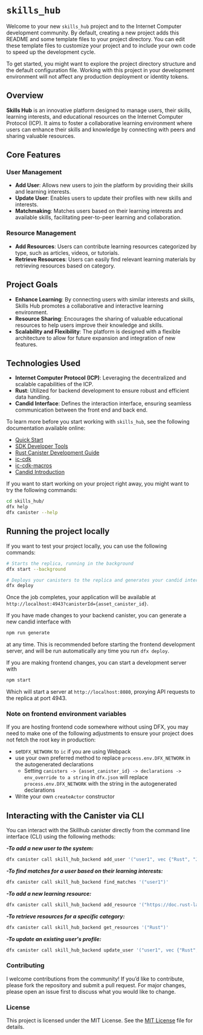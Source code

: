 # `skills_hub`

Welcome to your new `skills_hub` project and to the Internet Computer development community. By default, creating a new project adds this README and some template files to your project directory. You can edit these template files to customize your project and to include your own code to speed up the development cycle.

To get started, you might want to explore the project directory structure and the default configuration file. Working with this project in your development environment will not affect any production deployment or identity tokens.

## Overview
**Skills Hub** is an innovative platform designed to manage users, their skills, learning interests, and educational resources on the Internet Computer Protocol (ICP). It aims to foster a collaborative learning environment where users can enhance their skills and knowledge by connecting with peers and sharing valuable resources.

## Core Features

### User Management
- **Add User**: Allows new users to join the platform by providing their skills and learning interests.
- **Update User**: Enables users to update their profiles with new skills and interests.
- **Matchmaking**: Matches users based on their learning interests and available skills, facilitating peer-to-peer learning and collaboration.

### Resource Management
- **Add Resources**: Users can contribute learning resources categorized by type, such as articles, videos, or tutorials.
- **Retrieve Resources**: Users can easily find relevant learning materials by retrieving resources based on category.

## Project Goals
- **Enhance Learning**: By connecting users with similar interests and skills, Skills Hub promotes a collaborative and interactive learning environment.
- **Resource Sharing**: Encourages the sharing of valuable educational resources to help users improve their knowledge and skills.
- **Scalability and Flexibility**: The platform is designed with a flexible architecture to allow for future expansion and integration of new features.

## Technologies Used
- **Internet Computer Protocol (ICP)**: Leveraging the decentralized and scalable capabilities of the ICP.
- **Rust**: Utilized for backend development to ensure robust and efficient data handling.
- **Candid Interface**: Defines the interaction interface, ensuring seamless communication between the front end and back end.


To learn more before you start working with `skills_hub`, see the following documentation available online:

- [Quick Start](https://internetcomputer.org/docs/current/developer-docs/setup/deploy-locally)
- [SDK Developer Tools](https://internetcomputer.org/docs/current/developer-docs/setup/install)
- [Rust Canister Development Guide](https://internetcomputer.org/docs/current/developer-docs/backend/rust/)
- [ic-cdk](https://docs.rs/ic-cdk)
- [ic-cdk-macros](https://docs.rs/ic-cdk-macros)
- [Candid Introduction](https://internetcomputer.org/docs/current/developer-docs/backend/candid/)

If you want to start working on your project right away, you might want to try the following commands:

```bash
cd skills_hub/
dfx help
dfx canister --help
```

## Running the project locally

If you want to test your project locally, you can use the following commands:

```bash
# Starts the replica, running in the background
dfx start --background

# Deploys your canisters to the replica and generates your candid interface
dfx deploy
```

Once the job completes, your application will be available at `http://localhost:4943?canisterId={asset_canister_id}`.

If you have made changes to your backend canister, you can generate a new candid interface with

```bash
npm run generate
```

at any time. This is recommended before starting the frontend development server, and will be run automatically any time you run `dfx deploy`.

If you are making frontend changes, you can start a development server with

```bash
npm start
```

Which will start a server at `http://localhost:8080`, proxying API requests to the replica at port 4943.

### Note on frontend environment variables

If you are hosting frontend code somewhere without using DFX, you may need to make one of the following adjustments to ensure your project does not fetch the root key in production:

- set`DFX_NETWORK` to `ic` if you are using Webpack
- use your own preferred method to replace `process.env.DFX_NETWORK` in the autogenerated declarations
  - Setting `canisters -> {asset_canister_id} -> declarations -> env_override to a string` in `dfx.json` will replace `process.env.DFX_NETWORK` with the string in the autogenerated declarations
- Write your own `createActor` constructor

## Interacting with the Canister via CLI

You can interact with the Skillhub canister directly from the command line interface (CLI) using the following methods:

**_-To add a new user to the system:_**

  ```bash
  dfx canister call skill_hub_backend add_user '("user1", vec {"Rust", "JavaScript"}, vec {"Python", "Go"})'
  ```
**_-To find matches for a user based on their learning interests:_**

  ```bash
  dfx canister call skill_hub_backend find_matches '("user1")'
  ```
**_-To add a new learning resource:_**

  ```bash
  dfx canister call skill_hub_backend add_resource '("https://doc.rust-lang.org/book/", "Rust", "user1")'
  ```
**_-To retrieve resources for a specific category:_**

  ```bash
  dfx canister call skill_hub_backend get_resources '("Rust")'
  ```
**_-To update an existing user's profile:_**

  ```bash
  dfx canister call skill_hub_backend update_user '("user1", vec {"Rust", "JavaScript", "Python"}, vec {"Go", "TypeScript"})'
  ```


### Contributing

I welcome contributions from the community! If you’d like to contribute, please fork the repository and submit a pull request. For major changes, please open an issue first to discuss what you would like to change.

### License

This project is licensed under the MIT License. See the [MIT License](https://opensource.org/licenses/MIT) file for details.

